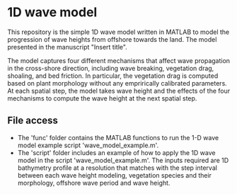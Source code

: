 # 1D wave model

This repository is the simple 1D wave model written in MATLAB to model the progression of wave heights from offshore towards the land. The model presented in the manuscript "Insert title". 

The model captures four different mechanisms that affect wave propagation in the cross-shore direction, including wave breaking, vegetation drag, shoaling, and bed friction. In particular, the vegetation drag is computed based on plant morphology without any emprirically calibrated parameters. At each spatial step, the model takes wave height and the effects of the four mechanisms to compute the wave height at the next spatial step. 

## File access
- The 'func' folder contains the MATLAB functions to run the 1-D wave model example script 'wave_model_example.m'.
- The 'script' folder includes an example of how to apply the 1D wave model in the script 'wave_model_example.m'. The inputs required are 1D bathymetry profile at a resolution that matches with the step interval between each wave height modeling, vegetation species and their morphology, offshore wave period and wave height. 
